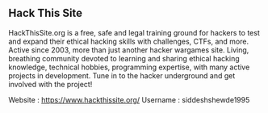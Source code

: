 ## Hack This Site

HackThisSite.org is a free, safe and legal training ground for hackers to test and expand their ethical hacking skills with challenges, CTFs, and more. 
Active since 2003, more than just another hacker wargames site. Living, breathing community devoted to learning and sharing ethical hacking knowledge, 
technical hobbies, programming expertise, with many active projects in development. Tune in to the hacker underground and get involved with the project!

Website  : https://www.hackthissite.org/
Username : siddeshshewde1995
